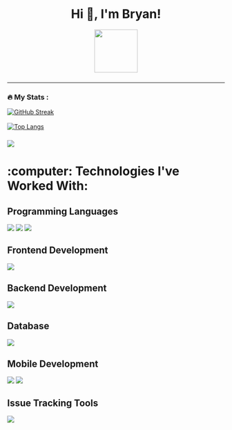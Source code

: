 <h1 align="center">Hi 👋, I'm Bryan!</h1>

<div id="header" align="center">
  <img src="https://media.giphy.com/media/2IudUHdI075HL02Pkk/giphy.gif" width="100"/>
</div>

###

---

### :fire: My Stats :
 [![GitHub Streak](http://github-readme-streak-stats.herokuapp.com?user=qtxbryan&theme=dark&background=000000)](https://git.io/streak-stats) <br><br>
 [![Top Langs](https://github-readme-stats.vercel.app/api/top-langs/?username=qtxbryan&layout=compact&theme=vision-friendly-dark)](https://github.com/anuraghazra/github-readme-stats)
###

![](https://komarev.com/ghpvc/?username=qtxbryan)

<h1 align="left">:computer: Technologies I've Worked With:</h1>
<h2 align="left">Programming Languages</h2>
<div>
<img src="https://img.shields.io/badge/Python-FFD43B?style=for-the-badge&logo=python&logoColor=blue" />
<img src="https://img.shields.io/badge/java-%23ED8B00.svg?style=for-the-badge&logo=openjdk&logoColor=white" />
<img src="https://img.shields.io/badge/C-00599C?style=for-the-badge&logo=c&logoColor=white" />
<div>
<h2 align="left">Frontend Development</h2>
<div>
<img src="https://img.shields.io/badge/React-20232A?style=for-the-badge&logo=react&logoColor=61DAFB" />
<div>
<h2 align="left">Backend Development</h2>
<div>
 <img src="https://img.shields.io/badge/Node.js-339933?style=for-the-badge&logo=nodedotjs&logoColor=white" />
<div>
  <h2 align="left">Database</h2>
<div>
 <img src="https://img.shields.io/badge/mysql-%2300f.svg?style=for-the-badge&logo=mysql&logoColor=white" />
<div>
  <div>
 <h2 align="left">Mobile Development</h2>
   <img src="https://img.shields.io/badge/Flutter-02569B?style=for-the-badge&logo=flutter&logoColor=white" />
    <img src="https://img.shields.io/badge/Android-3DDC84?style=for-the-badge&logo=android&logoColor=white" />
  <div>
  <div>
    <h2 align="left">Issue Tracking Tools</h2>
    <img src ="https://img.shields.io/badge/jira-%230A0FFF.svg?style=for-the-badge&logo=jira&logoColor=white"/>
  </div>


